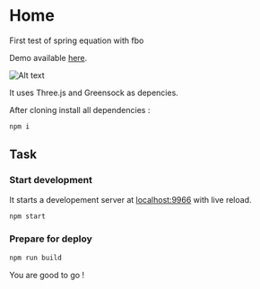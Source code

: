 Home
===================
First test of spring equation with fbo

Demo available [here](http://jojo.ninja/home/).

![Alt text](http://jojo.ninja/share/home.png "home")



It uses Three.js and Greensock as depencies.

After cloning install all dependencies :
```bash
npm i
```

## Task
### Start development
It starts a developement server at [localhost:9966](http://localhost:9966) with live reload.
```bash
npm start
```
### Prepare for deploy
```bash
npm run build
```

You are good to go !
